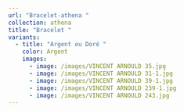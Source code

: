 ```yaml
---
url: "Bracelet-athena "
collection: athena
title: "Bracelet "
variants:
  - title: "Argent ou Doré "
    color: Argent
    images:
      - image: /images/VINCENT ARNOULD 35.jpg
      - image: /images/VINCENT ARNOULD 31-1.jpg
      - image: /images/VINCENT ARNOULD 39-1.jpg
      - image: /images/VINCENT ARNOULD 239-1.jpg
      - image: /images/VINCENT ARNOULD 243.jpg
---
```

